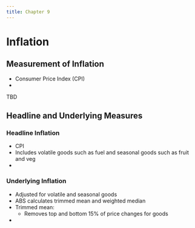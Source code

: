 ```yaml
---
title: Chapter 9
---
```


# Inflation
## Measurement of Inflation
- Consumer Price Index (CPI)
- 

TBD


## Headline and Underlying Measures
### Headline Inflation
- CPI
- Includes volatile goods such as fuel and seasonal goods such as fruit and veg
- 


### Underlying Inflation
- Adjusted for volatile and seasonal goods
- ABS calculates trimmed mean and weighted median
- Trimmed mean:
	- Removes top and bottom 15% of price changes for goods
- 












